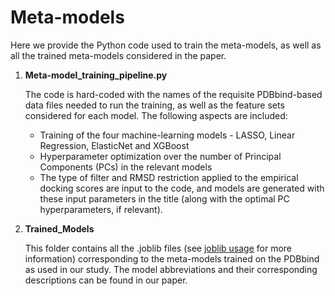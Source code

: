 # Meta-models
Here we provide the Python code used to train the meta-models, as well as all the trained meta-models considered in the paper.
1. **Meta-model_training_pipeline.py** 
 
    The code is hard-coded with the names of the requisite PDBbind-based data files needed to run the training, as well as the feature sets considered for each model. The following aspects are included:
    - Training of the four machine-learning models - LASSO, Linear Regression, ElasticNet and XGBoost
    - Hyperparameter optimization over the number of Principal Components (PCs) in the relevant models
    - The type of filter and RMSD restriction applied to the empirical docking scores are input to the code, and models are generated with these input parameters in the title (along with the optimal PC hyperparameters, if relevant).
2. **Trained_Models**

    This folder contains all the .joblib files (see [joblib usage](https://joblib.readthedocs.io/en/latest/generated/joblib.load.html) for more information) corresponding to the meta-models trained on the PDBbind as used in our study. The model abbreviations and their corresponding descriptions can be found in our paper.


